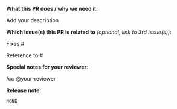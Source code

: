 <!--  Thanks for sending a pull request! See below for tips! -->

**What this PR does / why we need it**:

Add your description

**Which issue(s) this PR is related to** *(optional, link to 3rd issue(s))*:

Fixes #

Reference to #
<!-- 填在 Fixes，PR 合并就会关 issue。填在 Reference to 会关联 issue，不会联动关闭。-->

**Special notes for your reviewer**:

/cc @your-reviewer

<!-- Please answer the following questions during the code freeze, and delete this line.
**Code freeze questions**

1. What causes this PR to not be merged before code freeze?
2. Why this PR is absolutely necessary for this version? Paste a screenshot of smoke testing docs if you could.
3. What's the effects after merging it?
4. Is there anyway we can skip this to not affect the overall process?
-->

**Release note**:
<!--  Write your release note:
1. Enter your extended release note in the below block. If the PR requires additional action from users switching to the new release, include the string "action required".
2. If no release note is required, just write "NONE".
-->

```release-note
NONE
```
 
<!--  Thanks for sending a pull request! Here are some tips:

1. https://github.com/lsytj0413/proton/blob/master/doc/review_conventions.md      <-- what is the review process looks like
2. https://www.conventionalcommits.org/en/v1.0.0/  <-- how to structure your git commit

Other tips:
-->

